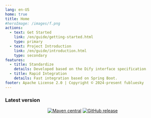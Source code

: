 ```yaml
---
lang: en-US
home: true
title: Home
#heroImage: /images/f.png
actions:
  - text: Get Started
    link: /en/guide/getting-started.html
    type: primary
  - text: Project Introduction
    link: /en/guide/introduction.html
    type: secondary
features:
  - title: Standardize
    details: Developed based on the Dify interface specification
  - title: Rapid Integration
    details: Fast integration based on Spring Boot.
footer: Apache License 2.0 | Copyright © 2024-present fubluesky
---
```


### Latest version

<div style="text-align: center;">

[![Maven central](https://img.shields.io/maven-central/v/io.github.guoshiqiufeng.dify/dify-spring-boot-starter.svg?style=flat-square)](https://search.maven.org/search?q=g:io.github.guoshiqiufeng.dify%20AND%20a:dify-spring-boot-starter)
[![GitHub release](https://img.shields.io/github/release/guoshiqiufeng/dify-spring-boot-starter.svg)](https://github.com/guoshiqiufeng/dify-spring-boot-starter)

</div>
